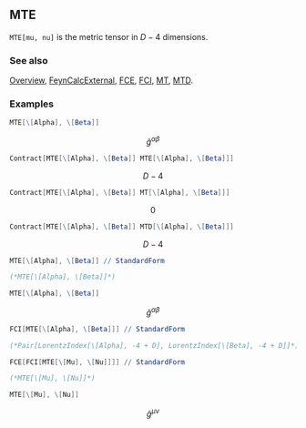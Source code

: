 ## MTE

`MTE[mu, nu]` is the metric tensor in $D-4$ dimensions.

### See also

[Overview](Extra/FeynCalc.md), [FeynCalcExternal](FeynCalcExternal.md), [FCE](FCE.md), [FCI](FCI.md), [MT](MT.md), [MTD](MTD.md).

### Examples

```mathematica
MTE[\[Alpha], \[Beta]]
```

$$\hat{g}^{\alpha \beta }$$

```mathematica
Contract[MTE[\[Alpha], \[Beta]] MTE[\[Alpha], \[Beta]]]
```

$$D-4$$

```mathematica
Contract[MTE[\[Alpha], \[Beta]] MT[\[Alpha], \[Beta]]]
```

$$0$$

```mathematica
Contract[MTE[\[Alpha], \[Beta]] MTD[\[Alpha], \[Beta]]]
```

$$D-4$$

```mathematica
MTE[\[Alpha], \[Beta]] // StandardForm

(*MTE[\[Alpha], \[Beta]]*)
```

```mathematica
MTE[\[Alpha], \[Beta]]
```

$$\hat{g}^{\alpha \beta }$$

```mathematica
FCI[MTE[\[Alpha], \[Beta]]] // StandardForm

(*Pair[LorentzIndex[\[Alpha], -4 + D], LorentzIndex[\[Beta], -4 + D]]*)
```

```mathematica
FCE[FCI[MTE[\[Mu], \[Nu]]]] // StandardForm

(*MTE[\[Mu], \[Nu]]*)
```

```mathematica
MTE[\[Mu], \[Nu]]
```

$$\hat{g}^{\mu \nu }$$
